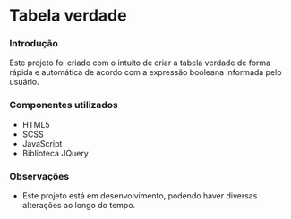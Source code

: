 # Tabela verdade

### Introdução
Este projeto foi criado com o intuito de criar a tabela verdade de forma rápida e automática de acordo com a expressão booleana informada pelo usuário.

### Componentes utilizados
- HTML5
- SCSS
- JavaScript
- Biblioteca JQuery

### Observações
- Este projeto está em desenvolvimento, podendo haver diversas alterações ao longo do tempo.